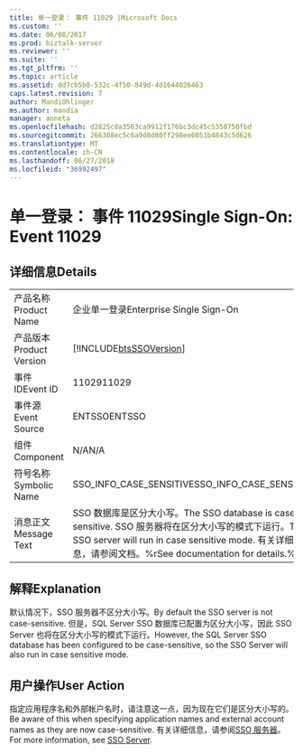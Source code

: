 ```yaml
---
title: 单一登录： 事件 11029 |Microsoft Docs
ms.custom: ''
ms.date: 06/08/2017
ms.prod: biztalk-server
ms.reviewer: ''
ms.suite: ''
ms.tgt_pltfrm: ''
ms.topic: article
ms.assetid: dd7cb5b0-532c-4f50-849d-4d1644026463
caps.latest.revision: 7
author: MandiOhlinger
ms.author: mandia
manager: anneta
ms.openlocfilehash: d2825c8a3563ca9912f176bc3dc45c5350750fbd
ms.sourcegitcommit: 266308ec5c6a9d8d80ff298ee6051b4843c5d626
ms.translationtype: MT
ms.contentlocale: zh-CN
ms.lasthandoff: 06/27/2018
ms.locfileid: "36992497"
---
```

# <a name="single-sign-on-event-11029"></a><span data-ttu-id="9a336-102">单一登录： 事件 11029</span><span class="sxs-lookup"><span data-stu-id="9a336-102">Single Sign-On: Event 11029</span></span>
## <a name="details"></a><span data-ttu-id="9a336-103">详细信息</span><span class="sxs-lookup"><span data-stu-id="9a336-103">Details</span></span>  
  
|                 |                                                                                                                      |
|-----------------|----------------------------------------------------------------------------------------------------------------------|
|  <span data-ttu-id="9a336-104">产品名称</span><span class="sxs-lookup"><span data-stu-id="9a336-104">Product Name</span></span>   |                                              <span data-ttu-id="9a336-105">企业单一登录</span><span class="sxs-lookup"><span data-stu-id="9a336-105">Enterprise Single Sign-On</span></span>                                               |
| <span data-ttu-id="9a336-106">产品版本</span><span class="sxs-lookup"><span data-stu-id="9a336-106">Product Version</span></span> |                              [!INCLUDE[btsSSOVersion](../includes/btsssoversion-md.md)]                              |
|    <span data-ttu-id="9a336-107">事件 ID</span><span class="sxs-lookup"><span data-stu-id="9a336-107">Event ID</span></span>     |                                                        <span data-ttu-id="9a336-108">11029</span><span class="sxs-lookup"><span data-stu-id="9a336-108">11029</span></span>                                                         |
|  <span data-ttu-id="9a336-109">事件源</span><span class="sxs-lookup"><span data-stu-id="9a336-109">Event Source</span></span>   |                                                        <span data-ttu-id="9a336-110">ENTSSO</span><span class="sxs-lookup"><span data-stu-id="9a336-110">ENTSSO</span></span>                                                        |
|    <span data-ttu-id="9a336-111">组件</span><span class="sxs-lookup"><span data-stu-id="9a336-111">Component</span></span>    |                                                         <span data-ttu-id="9a336-112">N/A</span><span class="sxs-lookup"><span data-stu-id="9a336-112">N/A</span></span>                                                          |
|  <span data-ttu-id="9a336-113">符号名称</span><span class="sxs-lookup"><span data-stu-id="9a336-113">Symbolic Name</span></span>  |                                               <span data-ttu-id="9a336-114">SSO_INFO_CASE_SENSITIVE</span><span class="sxs-lookup"><span data-stu-id="9a336-114">SSO_INFO_CASE_SENSITIVE</span></span>                                                |
|  <span data-ttu-id="9a336-115">消息正文</span><span class="sxs-lookup"><span data-stu-id="9a336-115">Message Text</span></span>   | <span data-ttu-id="9a336-116">SSO 数据库是区分大小写。</span><span class="sxs-lookup"><span data-stu-id="9a336-116">The SSO database is case sensitive.</span></span> <span data-ttu-id="9a336-117">SSO 服务器将在区分大小写的模式下运行。</span><span class="sxs-lookup"><span data-stu-id="9a336-117">The SSO server will run in case sensitive mode.</span></span> <span data-ttu-id="9a336-118">有关详细信息，请参阅文档。%r</span><span class="sxs-lookup"><span data-stu-id="9a336-118">See documentation for details.%r</span></span> |
  
## <a name="explanation"></a><span data-ttu-id="9a336-119">解释</span><span class="sxs-lookup"><span data-stu-id="9a336-119">Explanation</span></span>  
 <span data-ttu-id="9a336-120">默认情况下，SSO 服务器不区分大小写。</span><span class="sxs-lookup"><span data-stu-id="9a336-120">By default the SSO server is not case-sensitive.</span></span> <span data-ttu-id="9a336-121">但是，SQL Server SSO 数据库已配置为区分大小写，因此 SSO Server 也将在区分大小写的模式下运行。</span><span class="sxs-lookup"><span data-stu-id="9a336-121">However, the SQL Server SSO database has been configured to be case-sensitive, so the SSO Server will also run in case sensitive mode.</span></span>  
  
## <a name="user-action"></a><span data-ttu-id="9a336-122">用户操作</span><span class="sxs-lookup"><span data-stu-id="9a336-122">User Action</span></span>  
 <span data-ttu-id="9a336-123">指定应用程序名和外部帐户名时，请注意这一点，因为现在它们是区分大小写的。</span><span class="sxs-lookup"><span data-stu-id="9a336-123">Be aware of this when specifying application names and external account names as they are now case-sensitive.</span></span> <span data-ttu-id="9a336-124">有关详细信息，请参阅[SSO 服务器](../core/sso-server.md)。</span><span class="sxs-lookup"><span data-stu-id="9a336-124">For more information, see [SSO Server](../core/sso-server.md).</span></span>